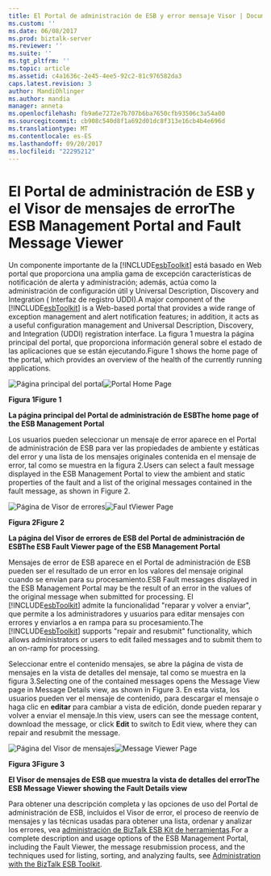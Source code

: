 ```yaml
---
title: El Portal de administración de ESB y error mensaje Visor | Documentos de Microsoft
ms.custom: ''
ms.date: 06/08/2017
ms.prod: biztalk-server
ms.reviewer: ''
ms.suite: ''
ms.tgt_pltfrm: ''
ms.topic: article
ms.assetid: c4a1636c-2e45-4ee5-92c2-81c976582da3
caps.latest.revision: 3
author: MandiOhlinger
ms.author: mandia
manager: anneta
ms.openlocfilehash: fb9a6e7272e7b707b6ba7650cfb93506c3a54a00
ms.sourcegitcommit: cb908c540d8f1a692d01dc8f313e16cb4b4e696d
ms.translationtype: MT
ms.contentlocale: es-ES
ms.lasthandoff: 09/20/2017
ms.locfileid: "22295212"
---
```

# <a name="the-esb-management-portal-and-fault-message-viewer"></a><span data-ttu-id="054dc-102">El Portal de administración de ESB y el Visor de mensajes de error</span><span class="sxs-lookup"><span data-stu-id="054dc-102">The ESB Management Portal and Fault Message Viewer</span></span>
<span data-ttu-id="054dc-103">Un componente importante de la [!INCLUDE[esbToolkit](../includes/esbtoolkit-md.md)] está basado en Web portal que proporciona una amplia gama de excepción características de notificación de alerta y administración; además, actúa como la administración de configuración útil y Universal Description, Discovery and Integration ( Interfaz de registro UDDI).</span><span class="sxs-lookup"><span data-stu-id="054dc-103">A major component of the [!INCLUDE[esbToolkit](../includes/esbtoolkit-md.md)] is a Web-based portal that provides a wide range of exception management and alert notification features; in addition, it acts as a useful configuration management and Universal Description, Discovery, and Integration (UDDI) registration interface.</span></span> <span data-ttu-id="054dc-104">La figura 1 muestra la página principal del portal, que proporciona información general sobre el estado de las aplicaciones que se están ejecutando.</span><span class="sxs-lookup"><span data-stu-id="054dc-104">Figure 1 shows the home page of the portal, which provides an overview of the health of the currently running applications.</span></span>  
  
 <span data-ttu-id="054dc-105">![Página principal del portal](../esb-toolkit/media/portalhomepage.gif "PortalHomePage")</span><span class="sxs-lookup"><span data-stu-id="054dc-105">![Portal Home Page](../esb-toolkit/media/portalhomepage.gif "PortalHomePage")</span></span>  
  
 <span data-ttu-id="054dc-106">**Figura 1**</span><span class="sxs-lookup"><span data-stu-id="054dc-106">**Figure 1**</span></span>  
  
 <span data-ttu-id="054dc-107">**La página principal del Portal de administración de ESB**</span><span class="sxs-lookup"><span data-stu-id="054dc-107">**The home page of the ESB Management Portal**</span></span>  
  
 <span data-ttu-id="054dc-108">Los usuarios pueden seleccionar un mensaje de error aparece en el Portal de administración de ESB para ver las propiedades de ambiente y estáticas del error y una lista de los mensajes originales contenida en el mensaje de error, tal como se muestra en la figura 2.</span><span class="sxs-lookup"><span data-stu-id="054dc-108">Users can select a fault message displayed in the ESB Management Portal to view the ambient and static properties of the fault and a list of the original messages contained in the fault message, as shown in Figure 2.</span></span>  
  
 <span data-ttu-id="054dc-109">![Página de Visor de errores](../esb-toolkit/media/ch4-faultviewerpage.gif "Ch4-FaultViewerPage")</span><span class="sxs-lookup"><span data-stu-id="054dc-109">![Faul tViewer Page](../esb-toolkit/media/ch4-faultviewerpage.gif "Ch4-FaultViewerPage")</span></span>  
  
 <span data-ttu-id="054dc-110">**Figura 2**</span><span class="sxs-lookup"><span data-stu-id="054dc-110">**Figure 2**</span></span>  
  
 <span data-ttu-id="054dc-111">**La página del Visor de errores de ESB del Portal de administración de ESB**</span><span class="sxs-lookup"><span data-stu-id="054dc-111">**The ESB Fault Viewer page of the ESB Management Portal**</span></span>  
  
 <span data-ttu-id="054dc-112">Mensajes de error de ESB aparece en el Portal de administración de ESB pueden ser el resultado de un error en los valores del mensaje original cuando se envían para su procesamiento.</span><span class="sxs-lookup"><span data-stu-id="054dc-112">ESB Fault messages displayed in the ESB Management Portal may be the result of an error in the values of the original message when submitted for processing.</span></span> <span data-ttu-id="054dc-113">El [!INCLUDE[esbToolkit](../includes/esbtoolkit-md.md)] admite la funcionalidad "reparar y volver a enviar", que permite a los administradores y usuarios para editar mensajes con errores y enviarlos a en rampa para su procesamiento.</span><span class="sxs-lookup"><span data-stu-id="054dc-113">The [!INCLUDE[esbToolkit](../includes/esbtoolkit-md.md)] supports "repair and resubmit" functionality, which allows administrators or users to edit failed messages and to submit them to an on-ramp for processing.</span></span>  
  
 <span data-ttu-id="054dc-114">Seleccionar entre el contenido mensajes, se abre la página de vista de mensajes en la vista de detalles del mensaje, tal como se muestra en la figura 3.</span><span class="sxs-lookup"><span data-stu-id="054dc-114">Selecting one of the contained messages opens the Message View page in Message Details view, as shown in Figure 3.</span></span> <span data-ttu-id="054dc-115">En esta vista, los usuarios pueden ver el mensaje de contenido, para descargar el mensaje o haga clic en **editar** para cambiar a vista de edición, donde pueden reparar y volver a enviar el mensaje.</span><span class="sxs-lookup"><span data-stu-id="054dc-115">In this view, users can see the message content, download the message, or click **Edit** to switch to Edit view, where they can repair and resubmit the message.</span></span>  
  
 <span data-ttu-id="054dc-116">![Página del Visor de mensajes](../esb-toolkit/media/ch4-messageviewerpage.gif "Ch4-MessageViewerPage")</span><span class="sxs-lookup"><span data-stu-id="054dc-116">![Message Viewer Page](../esb-toolkit/media/ch4-messageviewerpage.gif "Ch4-MessageViewerPage")</span></span>  
  
 <span data-ttu-id="054dc-117">**Figura 3**</span><span class="sxs-lookup"><span data-stu-id="054dc-117">**Figure 3**</span></span>  
  
 <span data-ttu-id="054dc-118">**El Visor de mensajes de ESB que muestra la vista de detalles del error**</span><span class="sxs-lookup"><span data-stu-id="054dc-118">**The ESB Message Viewer showing the Fault Details view**</span></span>  
  
 <span data-ttu-id="054dc-119">Para obtener una descripción completa y las opciones de uso del Portal de administración de ESB, incluidos el Visor de error, el proceso de reenvío de mensajes y las técnicas usadas para obtener una lista, ordenar y analizar los errores, vea [administración de BizTalk ESB Kit de herramientas](../esb-toolkit/administration-with-the-biztalk-esb-toolkit.md).</span><span class="sxs-lookup"><span data-stu-id="054dc-119">For a complete description and usage options of the ESB Management Portal, including the Fault Viewer, the message resubmission process, and the techniques used for listing, sorting, and analyzing faults, see [Administration with the BizTalk ESB Toolkit](../esb-toolkit/administration-with-the-biztalk-esb-toolkit.md).</span></span>